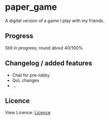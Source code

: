 # paper_game

A digital version of a game I play with my friends.

## Progress

Still in progress; round about 40/100%

## Changelog / added features
- Chat for pre-lobby
- QoL changes
- ...

## Licence

View Licence: 
[Licence](https://github.com/Schleimfresse/paper_game/blob/main/LICENSE)
